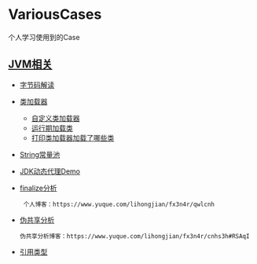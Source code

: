 # VariousCases
个人学习使用到的Case
## [JVM相关](https://github.com/lhj502819/VariousCases/tree/main/src/main/java/cn/onenine/jvm)
* [字节码解读](https://github.com/lhj502819/VariousCases/tree/main/src/main/java/cn/onenine/jvm/bytecode)
* [类加载器](https://github.com/lhj502819/VariousCases/tree/main/src/main/java/cn/onenine/jvm/classloader)
    - [自定义类加载器](https://github.com/lhj502819/VariousCases/tree/main/src/main/java/cn/onenine/jvm/classloader/customclassloader)
    - [运行期加载类](https://github.com/lhj502819/VariousCases/blob/main/src/main/java/cn/onenine/jvm/classloader/JVMAppClassLoaderAddURL.java)
    - [打印类加载器加载了哪些类](https://github.com/lhj502819/VariousCases/blob/main/src/main/java/cn/onenine/jvm/classloader/JVMClassLoaderPrintPath.java)
* [String常量池](https://www.yuque.com/lihongjian/fx3n4r/yuqzoi)
* [JDK动态代理Demo](https://github.com/lhj502819/VariousCases/tree/main/src/main/java/cn/onenine/jvm/dynamicproxy)
* [finalize分析](https://github.com/lhj502819/VariousCases/blob/main/src/main/java/cn/onenine/jvm/gc/FinalizeEscapeGC.java)
  
       个人博客：https://www.yuque.com/lihongjian/fx3n4r/qwlcnh
* [伪共享分析](https://github.com/lhj502819/VariousCases/blob/main/src/main/java/cn/onenine/jvm/gc/FalseSharingDemo.java)

      伪共享分析博客：https://www.yuque.com/lihongjian/fx3n4r/cnhs3h#RSAqI
* [引用类型](https://github.com/lhj502819/VariousCases/tree/main/src/main/java/cn/onenine/jvm/reference)
